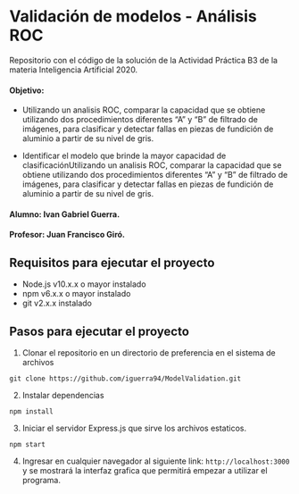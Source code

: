 # Validación de modelos - Análisis ROC

Repositorio con el código de la solución de la Actividad Práctica B3 de la materia Inteligencia Artificial 2020.

#### Objetivo: 

- Utilizando un analisis ROC, comparar la capacidad que se obtiene utilizando dos procedimientos diferentes “A” y “B” de filtrado de imágenes, para clasificar y detectar fallas en piezas de fundición de aluminio a partir de su nivel de gris.

- Identificar el modelo que brinde la mayor capacidad de clasificaciónUtilizando un analisis ROC, comparar la capacidad que se obtiene utilizando dos procedimientos diferentes “A” y “B” de filtrado de  imágenes, para clasificar y detectar fallas en piezas de fundición de aluminio a partir de su nivel de gris.

#### Alumno: Ivan Gabriel Guerra.
#### Profesor: Juan Francisco Giró.

## Requisitos para ejecutar el proyecto

- Node.js v10.x.x o mayor instalado
- npm v6.x.x o mayor instalado
- git v2.x.x instalado

## Pasos para ejecutar el proyecto

1. Clonar el repositorio en un directorio de preferencia en el sistema de archivos

`git clone https://github.com/iguerra94/ModelValidation.git`

2. Instalar dependencias

`npm install`

3. Iniciar el servidor Express.js que sirve los archivos estaticos.

`npm start`

4. Ingresar en cualquier navegador al siguiente link: `http://localhost:3000` y se mostrará la interfaz grafica que permitirá empezar a utilizar el programa.